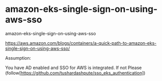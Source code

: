 # amazon-eks-single-sign-on-using-aws-sso
amazon-eks-single-sign-on-using-aws-sso

https://aws.amazon.com/blogs/containers/a-quick-path-to-amazon-eks-single-sign-on-using-aws-sso/

Assumption:

You have AD enabled and SSO for AWS is integrated. If not Please (follow[https://github.com/tushardashpute/sso_eks_authentication])
